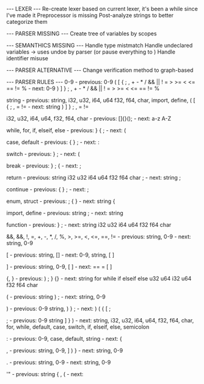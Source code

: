 --- LEXER --- 
Re-create lexer based on current lexer, it's been a while since I've made it
Preprocessor is missing
Post-analyze strings to better categorize them

--- PARSER MISSING ---
Create tree of variables by scopes

--- SEMANTHICS MISSING ---
Handle type mistmatch
Handle undeclared variables -> uses undoe by parser (or pause everything to )
Handle identifier misuse

--- PARSER ALTERNATIVE ---
Change verification method to graph-based

--- PARSER RULES ---
0-9
    - previous: 0-9 ( [ { ; , + - * / && || ! = > >= < <= == != %
    - next:     0-9 ) ] } ; , + - * / && || ! = > >= < <= == != % 

string
    - previous: string, i32, u32, i64, u64 f32, f64, char, import, define, ( [ { ; , = !=
    - next: string ) ] } ; , = !=

i32, u32, i64, u64, f32, f64, char
    - previous: []{}();
    - next:     a-z A-Z

while, for, if, elseif, else
    - previous: } { ;
    - next: (

case, default
    - previous: { } ;
    - next: :

switch
    - previous: } ;
    - next: (

break
    - previous: } ; {
    - next: ;

return
    - previous: string i32 u32 i64 u64 f32 f64 char ;
    - next: string ;

continue
    - previous: { } ;
    - next: ;

enum, struct
    - previous: ; { } 
    - next: string {

import, define
    - previous: string ;
    - next: string

function
    - previous: } ;
    - next: string i32 u32 i64 u64 f32 f64 char

&&, &&, !, =, +, -, *, /, %, >, >=, <, <=, ==, !=
    - previous: string, 0-9
    - next: string, 0-9
    
[
    - previous: string, []
    - next: 0-9, string, [ ]

]
    - previous: string, 0-9, [ ]
    - next: == =  [ ]

{, }
    - previous: ) ; } {}
    - next: string for while if elseif else u32 u64 i32 u64 f32 f64 char

(
    - previous: string ) ;
    - next: string, 0-9

)
    - previous: 0-9 string, ) } ;
    - next: ) ( { [ ;

;
    - previous: 0-9 string ] } )
    - next: string, i32, u32, i64, u64, f32, f64, char, for, while, default, case, switch, if, elseif, else, semicolon

:
    - previous: 0-9, case, default, string
    - next: {

,
    - previous: string, 0-9, ] ) }
    - next: string, 0-9

.
    - previous: string, 0-9
    - next: string, 0-9

'"
    - previous: string { , (
    - next: 